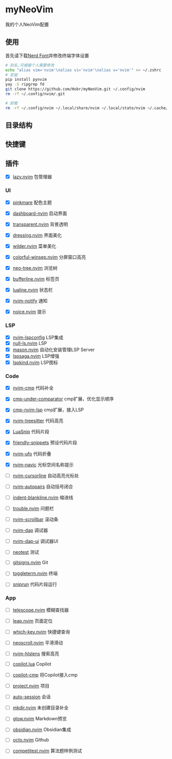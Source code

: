 # myNeoVim

我的个人NeoVim配置

## 使用

首先请下载[Nerd Font](https://www.nerdfonts.com/font-downloads)并修改终端字体设置

```bash
# 别名,可根据个人需要修改
echo "alias vim='nvim'\nalias vi='nvim'\nalias v='nvim'" >> ~/.zshrc
# 安装
pip install pynvim
yay -S ripgrep fd
git clone https://github.com/Hobr/myNeoVim.git ~/.config/nvim
rm -rf ~/.config/nvim/.git

# 卸载
rm -rf ~/.config/nvim ~/.local/share/nvim ~/.local/state/nvim ~/.cache/nvim
```

## 目录结构

## 快捷键

## 插件

- [x] [lazy.nvim](https://github.com/folke/lazy.nvim) 包管理器

### UI

- [x] [pinkmare](https://github.com/Matsuuu/pinkmare) 配色主题
- [x] [dashboard-nvim](https://github.com/nvimdev/dashboard-nvim) 启动界面
- [x] [transparent.nvim](https://github.com/xiyaowong/transparent.nvim) 背景透明
- [x] [dressing.nvim](https://github.com/stevearc/dressing.nvim) 界面美化
- [x] [wilder.nvim](https://github.com/gelguy/wilder.nvim) 菜单美化
- [x] [colorful-winsep.nvim](https://github.com/nvim-zh/colorful-winsep.nvim) 分屏窗口高亮

- [x] [neo-tree.nvim](https://github.com/nvim-neo-tree/neo-tree.nvim) 浏览树
- [x] [bufferline.nvim](https://github.com/akinsho/bufferline.nvim) 标签页
- [x] [lualine.nvim](https://github.com/nvim-lualine/lualine.nvim) 状态栏

- [x] [nvim-notify](https://github.com/rcarriga/nvim-notify) 通知
- [x] [noice.nvim](https://github.com/folke/noice.nvim) 提示

### LSP

- [x] [nvim-lspconfig](https://github.com/neovim/nvim-lspconfig) LSP集成
- [x] [null-ls.nvim](https://github.com/jose-elias-alvarez/null-ls.nvim) LSP
- [x] [mason.nvim](https://github.com/williamboman/mason.nvim) 自动化安装管理LSP Server
- [x] [lspsaga.nvim](https://github.com/nvimdev/lspsaga.nvim) LSP增强
- [x] [lspkind.nvim](https://github.com/onsails/lspkind.nvim) LSP图标

### Code

- [x] [nvim-cmp](https://github.com/hrsh7th/nvim-cmp) 代码补全
- [x] [cmp-under-comparator](https://github.com/lukas-reineke/cmp-under-comparator) cmp扩展，优化显示顺序
- [x] [cmp-nvim-lsp](https://github.com/hrsh7th/cmp-nvim-lsp) cmp扩展，接入LSP
- [x] [nvim-treesitter](https://github.com/nvim-treesitter/nvim-treesitter) 代码高亮
- [x] [LuaSnip](https://github.com/L3MON4D3/LuaSnip) 代码片段
- [x] [friendly-snippets](https://github.com/rafamadriz/friendly-snippets) 预设代码片段
- [x] [nvim-ufo](https://github.com/kevinhwang91/nvim-ufo) 代码折叠

- [x] [nvim-navic](https://github.com/SmiteshP/nvim-navic) 光标空间名称提示
- [ ] [nvim-cursorline](https://github.com/yamatsum/nvim-cursorline) 自动高亮光标处
- [ ] [nvim-autopairs](https://github.com/windwp/nvim-autopairs) 自动括号闭合
- [ ] [indent-blankline.nvim](https://github.com/lukas-reineke/indent-blankline.nvim) 缩进线
- [ ] [trouble.nvim](https://github.com/folke/trouble.nvim) 问题栏
- [ ] [nvim-scrollbar](https://github.com/petertriho/nvim-scrollbar) 滚动条

- [ ] [nvim-dap](https://github.com/mfussenegger/nvim-dap) 调试器
- [ ] [nvim-dap-ui](https://github.com/rcarriga/nvim-dap-ui) 调试器UI
- [ ] [neotest](https://github.com/nvim-neotest/neotest) 测试
- [ ] [gitsigns.nvim](https://github.com/lewis6991/gitsigns.nvim) Git
- [ ] [toggleterm.nvim](https://github.com/akinsho/toggleterm.nvim) 终端
- [ ] [sniprun](https://github.com/michaelb/sniprun) 代码片段运行

### App

- [ ] [telescope.nvim](https://github.com/nvim-telescope/telescope.nvim) 模糊查找器
- [ ] [leap.nvim](https://github.com/ggandor/leap.nvim) 页面定位
- [ ] [which-key.nvim](https://github.com/folke/which-key.nvim) 快捷键查询
- [ ] [neoscroll.nvim](https://github.com/karb94/neoscroll.nvim) 平滑滑动
- [ ] [nvim-hlslens](https://github.com/kevinhwang91/nvim-hlslens) 搜索高亮

- [ ] [copilot.lua](https://github.com/zbirenbaum/copilot.lua) Copilot
- [ ] [copilot-cmp](https://github.com/zbirenbaum/copilot-cmp) 将Copilot接入cmp
- [ ] [project.nvim](https://github.com/ahmedkhalf/project.nvim) 项目
- [ ] [auto-session](https://github.com/rmagatti/auto-session) 会话
- [ ] [mkdir.nvim](https://github.com/jghauser/mkdir.nvim) 未创建目录补全

- [ ] [glow.nvim](https://github.com/ellisonleao/glow.nvim) Markdown预览
- [ ] [obsidian.nvim](https://github.com/epwalsh/obsidian.nvim) Obsidian集成
- [ ] [octo.nvim](https://github.com/pwntester/octo.nvim) Github
- [ ] [competitest.nvim](https://github.com/xeluxee/competitest.nvim) 算法题样例测试
